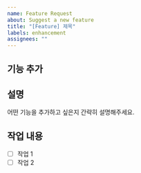 ```yaml
---
name: Feature Request
about: Suggest a new feature
title: "[Feature] 제목"
labels: enhancement
assignees: ""
---
```


## 기능 추가

## 설명

어떤 기능을 추가하고 싶은지 간략히 설명해주세요.

## 작업 내용

- [ ] 작업 1
- [ ] 작업 2
